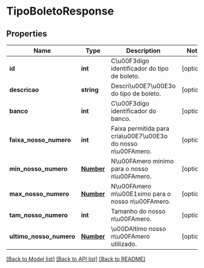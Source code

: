 # TipoBoletoResponse

## Properties
Name | Type | Description | Notes
------------ | ------------- | ------------- | -------------
**id** | **int** | C\u00F3digo identificador do tipo de boleto. | [optional] 
**descricao** | **string** | Descri\u00E7\u00E3o do tipo de boleto. | [optional] 
**banco** | **int** | C\u00F3digo identificador do banco. | [optional] 
**faixa_nosso_numero** | **int** | Faixa permitida para cria\u00E7\u00E3o do nosso n\u00FAmero. | [optional] 
**min_nosso_numero** | [**Number**](Number.md) | N\u00FAmero minimo para o nosso n\u00FAmero. | [optional] 
**max_nosso_numero** | [**Number**](Number.md) | N\u00FAmero m\u00E1ximo para o nosso n\u00FAmero. | [optional] 
**tam_nosso_numero** | **int** | Tamanho do nosso n\u00FAmero. | [optional] 
**ultimo_nosso_numero** | [**Number**](Number.md) | \u00DAltimo nosso n\u00FAmero utilizado. | [optional] 

[[Back to Model list]](../README.md#documentation-for-models) [[Back to API list]](../README.md#documentation-for-api-endpoints) [[Back to README]](../README.md)


